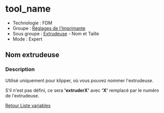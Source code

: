 # tool_name

* Technologie : FDM
* Groupe : [Réglages de l'Imprimante](../printer_settings/printer_settings.md)
* Sous groupe : [Extrudeuse](../printer_settings/printer_settings.md#extrudeuse) - Nom et Taille
* Mode : Expert

## Nom extrudeuse

### Description

Utilisé uniquement pour klipper, où vous pouvez nommer l'extrudeuse.

S'il n'est pas défini, ce sera **'extruderX'** avec **'X'** remplacé par le numéro de l'extrudeuse.

[Retour Liste variables](variable_list.md)

